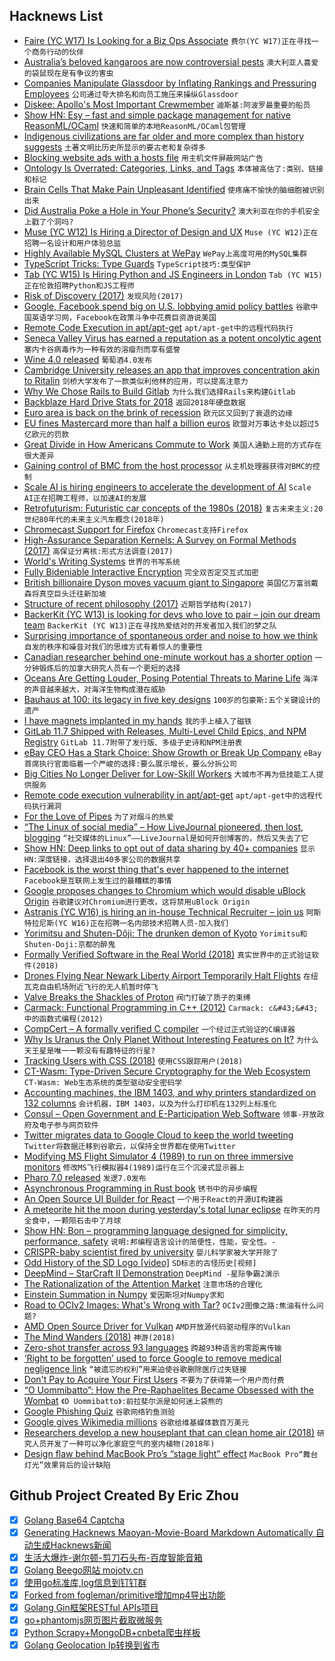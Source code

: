 ## Hacknews List


- [Faire (YC W17) Is Looking for a Biz Ops Associate](https://boards.greenhouse.io/indigofair/jobs/4116753002?gh_jid=4116753002)  `费尔(YC W17)正在寻找一个商务行动的伙伴`
- [Australia’s beloved kangaroos are now controversial pests](https://www.nationalgeographic.com/magazine/2019/02/australia-kangaroo-beloved-symbol-becomes-pest/?cmpid=org=ngp::mc=social::src=facebook::cmp=editorial::add=fb20190121ngm-animalskangaroopests)  `澳大利亚人喜爱的袋鼠现在是有争议的害虫`
- [Companies Manipulate Glassdoor by Inflating Rankings and Pressuring Employees](https://www.wsj.com/articles/companies-manipulate-glassdoor-by-inflating-rankings-and-pressuring-employees-11548171977)  `公司通过夸大排名和向员工施压来操纵Glassdoor`
- [Diskee: Apollo&#39;s Most Important Crewmember](https://paleotronic.com/2019/01/22/the-diskee-apollos-most-important-crewmember/)  `迪斯基:阿波罗最重要的船员`
- [Show HN: Esy – fast and simple package management for native ReasonML/OCaml](https://esy.sh)  `快速和简单的本地ReasonML/OCaml包管理`
- [Indigenous civilizations are far older and more complex than history suggests](https://lithub.com/david-treuer-on-the-myth-of-an-edenic-pre-columbian-new-world/)  `土著文明比历史所显示的要古老和复杂得多`
- [Blocking website ads with a hosts file](https://debugandrelease.blogspot.com/2019/01/how-to-block-online-ads-with-hosts-file.html)  `用主机文件屏蔽网站广告`
- [Ontology Is Overrated: Categories, Links, and Tags](http://www.shirky.com/writings/ontology_overrated.html)  `本体被高估了:类别、链接和标记`
- [Brain Cells That Make Pain Unpleasant Identified](https://neurosciencenews.com/neurons-unpleasant-pain-10589/)  `使疼痛不愉快的脑细胞被识别出来`
- [Did Australia Poke a Hole in Your Phone’s Security?](https://www.nytimes.com/2019/01/22/technology/australia-cellphone-encryption-security.html)  `澳大利亚在你的手机安全上戳了个洞吗?`
- [Muse (YC W12) Is Hiring a Director of Design and UX](https://www.themuse.com/jobs/themuse/director-of-design-and-ux)  `Muse (YC W12)正在招聘一名设计和用户体验总监`
- [Highly Available MySQL Clusters at WePay](https://wecode.wepay.com/posts/highly-available-mysql-clusters-at-wepay)  `WePay上高度可用的MySQL集群`
- [TypeScript Tricks: Type Guards](https://www.matthewgerstman.com/ts-tricks-type-guards/)  `TypeScript技巧:类型保护`
- [Tab (YC W15) Is Hiring Python and JS Engineers in London](https://jobs.tab.travel)  `Tab (YC W15)正在伦敦招聘Python和JS工程师`
- [Risk of Discovery (2017)](http://www.paulgraham.com/disc.html)  `发现风险(2017)`
- [Google, Facebook spend big on U.S. lobbying amid policy battles](https://ca.reuters.com/article/businessNews/idCAKCN1PG2TD-OCABS)  `谷歌中国英语学习网，Facebook在政策斗争中花费巨资游说美国`
- [Remote Code Execution in apt/apt-get](https://justi.cz/security/2019/01/22/apt-rce.html)  `apt/apt-get中的远程代码执行`
- [Seneca Valley Virus has earned a reputation as a potent oncolytic agent](https://www.pnas.org/content/pnas/early/2018/10/30/1810664115.full.pdf)  `塞内卡谷病毒作为一种有效的溶瘤剂而享有盛誉`
- [Wine 4.0 released](https://www.winehq.org/news/2019012201)  `葡萄酒4.0发布`
- [Cambridge University releases an app that improves concentration akin to Ritalin](https://www.abc.net.au/news/2019-01-22/cambridge-uni-develops-app-with-ritalin-like-effects/10737268)  `剑桥大学发布了一款类似利他林的应用，可以提高注意力`
- [Why We Chose Rails to Build Gitlab](https://about.gitlab.com/2018/10/29/why-we-use-rails-to-build-gitlab/)  `为什么我们选择Rails来构建Gitlab`
- [Backblaze Hard Drive Stats for 2018](https://www.backblaze.com/blog/hard-drive-stats-for-2018/)  `返回2018年硬盘数据`
- [Euro area is back on the brink of recession](https://www.economist.com/finance-and-economics/2019/01/22/the-euro-area-is-back-on-the-brink-of-recession)  `欧元区又回到了衰退的边缘`
- [EU fines Mastercard more than half a billion euros](https://www.dw.com/en/eu-fines-mastercard-more-than-half-a-billion-euros/a-47179421)  `欧盟对万事达卡处以超过5亿欧元的罚款`
- [Great Divide in How Americans Commute to Work](https://www.citylab.com/transportation/2019/01/commuting-to-work-data-car-public-transit-bike/580507/)  `美国人通勤上班的方式存在很大差异`
- [Gaining control of BMC from the host processor](https://www.flamingspork.com/blog/2019/01/23/cve-2019-6260-gaining-control-of-bmc-from-the-host-processor/)  `从主机处理器获得对BMC的控制`
- [Scale AI is hiring engineers to accelerate the development of AI](https://scale.ai/about#jobs)  `Scale AI正在招聘工程师，以加速AI的发展`
- [Retrofuturism: Futuristic car concepts of the 1980s (2018)](http://www.bobave.com/2018/12/retrofuturism-15-futuristic-car.html)  `复古未来主义:20世纪80年代的未来主义汽车概念(2018年)`
- [Chromecast Support for Firefox](https://hensm.github.io/fx_cast/)  `Chromecast支持Firefox`
- [High-Assurance Separation Kernels: A Survey on Formal Methods (2017)](https://arxiv.org/abs/1701.01535)  `高保证分离核:形式方法调查(2017)`
- [World&#39;s Writing Systems](http://worldswritingsystems.org/)  `世界的书写系统`
- [Fully Bideniable Interactive Encryption](https://eprint.iacr.org/2018/1244)  `完全双否定交互式加密`
- [British billionaire Dyson moves vacuum giant to Singapore](https://www.reuters.com/article/us-britain-dyson-singapore/british-billionaire-dyson-moves-vacuum-giant-to-singapore-idUSKCN1PG205)  `英国亿万富翁戴森将真空巨头迁往新加坡`
- [Structure of recent philosophy (2017)](https://homepage.univie.ac.at/noichlm94/posts/structure-of-recent-philosophy-iii/)  `近期哲学结构(2017)`
- [BackerKit (YC W13) is looking for devs who love to pair – join our dream team](item?id=18974350)  `BackerKit (YC W13)正在寻找热爱结对的开发者加入我们的梦之队`
- [Surprising importance of spontaneous order and noise to how we think](http://nautil.us/issue/68/context/why-the-brain-is-so-noisy)  `自发的秩序和噪音对我们的思维方式有着惊人的重要性`
- [Canadian researcher behind one-minute workout has a shorter option](https://www.theglobeandmail.com/life/health-and-fitness/article-the-canadian-researcher-who-coined-the-one-minute-workout-has-an-even/)  `一分钟锻炼后的加拿大研究人员有一个更短的选择`
- [Oceans Are Getting Louder, Posing Potential Threats to Marine Life](https://www.nytimes.com/2019/01/22/science/oceans-whales-noise-offshore-drilling.html)  `海洋的声音越来越大，对海洋生物构成潜在威胁`
- [Bauhaus at 100: its legacy in five key designs](https://www.theguardian.com/artanddesign/gallery/2019/jan/21/bauhaus-at-100-its-legacy-in-five-key-designs)  `100岁的包豪斯:五个关键设计的遗产`
- [I have magnets implanted in my hands](https://magnetfinge.rs/)  `我的手上植入了磁铁`
- [GitLab 11.7 Shipped with Releases, Multi-Level Child Epics, and NPM Registry](https://about.gitlab.com/2019/01/22/gitlab-11-7-released/)  `GitLab 11.7附带了发行版、多级子史诗和NPM注册表`
- [eBay CEO Has a Stark Choice: Show Growth or Break Up Company](https://www.bloomberg.com/news/articles/2019-01-22/ebay-ceo-has-a-stark-choice-deliver-growth-or-break-up-company)  `eBay首席执行官面临着一个严峻的选择:要么展示增长，要么分拆公司`
- [Big Cities No Longer Deliver for Low-Skill Workers](https://www.bloomberg.com/opinion/articles/2019-01-22/u-s-economy-big-cities-no-longer-deliver-for-low-skill-workers)  `大城市不再为低技能工人提供服务`
- [Remote code execution vulnerability in apt/apt-get](https://justi.cz/security/2019/01/22/apt-rce.html?)  `apt/apt-get中的远程代码执行漏洞`
- [For the Love of Pipes](https://blog.jessfraz.com/post/for-the-love-of-pipes/)  `为了对烟斗的热爱`
- [“The Linux of social media” – How LiveJournal pioneered, then lost, blogging](https://arstechnica.com/gadgets/2019/01/the-linux-of-social-media-how-livejournal-pioneered-then-lost-web-blogging/)  `“社交媒体的Linux”——LiveJournal是如何开创博客的，然后又失去了它`
- [Show HN: Deep links to opt out of data sharing by 40&#43; companies](http://simpleoptout.com/)  `显示HN:深度链接，选择退出40多家公司的数据共享`
- [Facebook is the worst thing that&#39;s ever happened to the internet](https://twitter.com/dhh/status/1087484682910846976)  `Facebook是互联网上发生过的最糟糕的事情`
- [Google proposes changes to Chromium which would disable uBlock Origin](https://bugs.chromium.org/p/chromium/issues/detail?id=896897&amp;desc=2#c23)  `谷歌建议对Chromium进行更改，这将禁用uBlock Origin`
- [Astranis (YC W16) is hiring an in-house Technical Recruiter – join us](https://jobs.lever.co/astranis/b99fb41e-325d-43ee-b82b-22218d32c07d)  `阿斯特拉尼斯(YC W16)正在招聘一名内部技术招聘人员-加入我们`
- [Yorimitsu and Shuten-Dôji: The drunken demon of Kyoto](http://www.bbc.com/culture/story/20190121-yorimitsu-and-shuten-dji-the-drunken-demon-of-kyoto)  `Yorimitsu和Shuten-Doji:京都的醉鬼`
- [Formally Verified Software in the Real World (2018)](https://cacm.acm.org/magazines/2018/10/231372-formally-verified-software-in-the-real-world/fulltext)  `真实世界中的正式验证软件(2018)`
- [Drones Flying Near Newark Liberty Airport Temporarily Halt Flights](https://www.nytimes.com/2019/01/22/nyregion/drones-newark-airport-ground-stop.html)  `在纽瓦克自由机场附近飞行的无人机暂时停飞`
- [Valve Breaks the Shackles of Proton](https://boilingsteam.com/valve-breaks-the-shackles-of-proton/)  `阀门打破了质子的束缚`
- [Carmack: Functional Programming in C&#43;&#43; (2012)](http://www.gamasutra.com/view/news/169296/Indepth_Functional_programming_in_C.php)  `Carmack: c&#43;&#43;中的函数式编程(2012)`
- [CompCert – A formally verified C compiler](http://compcert.inria.fr/)  `一个经过正式验证的C编译器`
- [Why Is Uranus the Only Planet Without Interesting Features on It?](https://www.forbes.com/sites/startswithabang/2019/01/22/why-is-uranus-the-only-planet-without-interesting-features-on-it)  `为什么天王星是唯一一颗没有有趣特征的行星?`
- [Tracking Users with CSS (2018)](https://www.templarbit.com/blog/2018/03/20/tracking-users-with-css/)  `使用CSS跟踪用户(2018)`
- [CT-Wasm: Type-Driven Secure Cryptography for the Web Ecosystem](https://arxiv.org/abs/1808.01348)  `CT-Wasm: Web生态系统的类型驱动安全密码学`
- [Accounting machines, the IBM 1403, and why printers standardized on 132 columns](http://www.righto.com/2019/01/accounting-machines-ibm-1403-and-why.html)  `会计机器，IBM 1403，以及为什么打印机在132列上标准化`
- [Consul – Open Government and E-Participation Web Software](https://github.com/consul/consul)  `领事-开放政府及电子参与网页软件`
- [Twitter migrates data to Google Cloud to keep the world tweeting](https://cloud.google.com/twitter/)  `Twitter将数据迁移到谷歌云，以保持全世界都在使用Twitter`
- [Modifying MS Flight Simulator 4 (1989) to run on three immersive monitors](http://www.tinmith.net/wayne/blog/2017/06/immersive-flight-sim-4.htm)  `修改MS飞行模拟器4(1989)运行在三个沉浸式显示器上`
- [Pharo 7.0 released](https://pharo.org/news/pharo7.0-released)  `发逻7.0发布`
- [Asynchronous Programming in Rust book](https://rust-lang.github.io/async-book/)  `锈书中的异步编程`
- [An Open Source UI Builder for React](https://github.com/Pagedraw/pagedraw)  `一个用于React的开源UI构建器`
- [A meteorite hit the moon during yesterday&#39;s total lunar eclipse](https://www.newscientist.com/article/2191526-a-meteorite-hit-the-moon-during-yesterdays-total-lunar-eclipse/)  `在昨天的月全食中，一颗陨石击中了月球`
- [Show HN: Bon – programming language designed for simplicity, performance, safety](https://github.com/FBMachine/bon)  `说明:邦编程语言设计的简便性，性能，安全性。-`
- [CRISPR-baby scientist fired by university](https://www.nature.com/articles/d41586-019-00246-2)  `婴儿科学家被大学开除了`
- [Odd History of the SD Logo [video]](https://www.youtube.com/watch?v=VeLvdE8lNW4)  `SD标志的古怪历史[视频]`
- [DeepMind – StarCraft II Demonstration](https://news.blizzard.com/en-gb/starcraft2/22871520/deepmind-starcraft-ii-demonstration)  `DeepMind -星际争霸2演示`
- [The Rationalization of the Attention Market](http://blogs.harvard.edu/mattschrage/2019/01/22/the-rationalization-of-the-attention-market/)  `注意市场的合理化`
- [Einstein Summation in Numpy](https://obilaniu6266h16.wordpress.com/2016/02/04/einstein-summation-in-numpy/)  `爱因斯坦对Numpy求和`
- [Road to OCIv2 Images: What&#39;s Wrong with Tar?](https://www.cyphar.com/blog/post/20190121-ociv2-images-i-tar)  `OCIv2图像之路:焦油有什么问题?`
- [AMD Open Source Driver for Vulkan](https://github.com/GPUOpen-Drivers/AMDVLK)  `AMD开放源代码驱动程序的Vulkan`
- [The Mind Wanders (2018)](http://bit-player.org/2018/the-mind-wanders)  `神游(2018)`
- [Zero-shot transfer across 93 languages](https://code.fb.com/ai-research/laser-multilingual-sentence-embeddings/)  `跨越93种语言的零距离传输`
- [‘Right to be forgotten’ used to force Google to remove medical negligence link](https://www.theverge.com/2019/1/22/18192626/eu-right-to-be-forgotten-dutch-surgeon-medical-negligence)  `“被遗忘的权利”用来迫使谷歌删除医疗过失链接`
- [Don&#39;t Pay to Acquire Your First Users](https://www.kapwing.com/blog/dont-pay-to-acquire-your-first-users/)  `不要为了获得第一个用户而付费`
- [“O Uommibatto”: How the Pre-Raphaelites Became Obsessed with the Wombat](https://publicdomainreview.org/2019/01/10/how-the-pre-raphaelites-became-obsessed-with-the-wombat/)  `《O Uommibatto》:前拉斐尔派是如何迷上袋熊的`
- [Google Phishing Quiz](https://phishingquiz.withgoogle.com/)  `谷歌网络钓鱼测验`
- [Google gives Wikimedia millions](https://www.wired.com/story/google-wikipedia-machine-learning-glow-languages/)  `谷歌给维基媒体数百万美元`
- [Researchers develop a new houseplant that can clean home air (2018)](https://www.washington.edu/news/2018/12/19/new-houseplant-can-clean-air/)  `研究人员开发了一种可以净化家庭空气的室内植物(2018年)`
- [Design flaw behind MacBook Pro’s “stage light” effect](https://ifixit.org/blog/12903/)  `MacBook Pro“舞台灯光”效果背后的设计缺陷`

## Github Project Created By Eric Zhou

- [x] [Golang Base64 Captcha](https://github.com/mojocn/base64Captcha)
- [x] [Generating Hacknews Maoyan-Movie-Board Markdown Automatically 自动生成Hacknews新闻](https://github.com/dejavuzhou/md-genie)
- [x] [生活大爆炸-谢尔顿-剪刀石头布-百度智能音箱](https://github.com/mojocn/dueros-bang-game)
- [x] [Golang Beego网站 mojotv.cn](https://github.com/mojocn/www.mojotv.cn)
- [x] [使用go标准库,log信息到钉钉群](https://github.com/mojocn/dooger)
- [x] [Forked from fogleman/primitive增加mp4导出功能](https://github.com/mojocn/primitive)
- [x] [Golang Gin框架RESTful APIs项目](https://github.com/JJJJJJJerk/ezier-golang-web-api-framework)
- [x] [go+phantomjs网页图片截取微服务](https://github.com/mojocn/screen_shot)
- [x] [Python Scrapy+MongoDB+cnbeta爬虫样板](https://github.com/mojocn/scrapy_mongodb_boilerplate_cnbeta)
- [x] [Golang Geolocation Ip转换到省市](https://github.com/mojocn/ip2location)